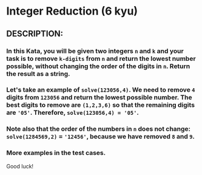 # Integer Reduction (6 kyu)

## DESCRIPTION:
### In this Kata, you will be given two integers `n` and `k` and your task is to remove `k-digits` from `n` and return the lowest number possible, without changing the order of the digits in `n`. Return the result as a string.

### Let's take an example of `solve(123056,4)`. We need to remove `4` digits from `123056` and return the lowest possible number. The best digits to remove are `(1,2,3,6)` so that the remaining digits are `'05'`. Therefore, `solve(123056,4) = '05'`.

### Note also that the order of the numbers in `n` does not change: `solve(1284569,2)` = `'12456'`, because we have removed `8` and `9`.

### More examples in the test cases.

Good luck!
